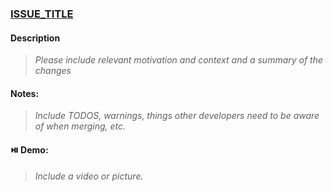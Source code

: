 ### [ISSUE_TITLE](Link_to_issue)

#### Description

> _Please include relevant motivation and context and a summary of the changes_

#### Notes:

> _Include TODOS, warnings, things other developers need to be aware of when merging, etc._

#### :play_or_pause_button: Demo:
> _Include a video or picture._

